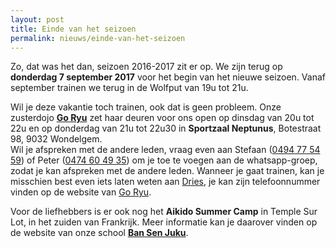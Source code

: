 ```yaml
---
layout: post
title: Einde van het seizoen
permalink: nieuws/einde-van-het-seizoen
---
```


Zo, dat was het dan, seizoen 2016-2017 zit er op. We zijn terug op **donderdag 7 september 2017** voor het begin van het nieuwe seizoen. Vanaf september trainen we terug in de Wolfput van 19u tot 21u.

Wil je deze vakantie toch trainen, ook dat is geen probleem. Onze zusterdojo **[Go Ryu](http://aikido.gent/)** zet haar deuren voor ons open op dinsdag van 20u tot 22u en op donderdag van 21u tot 22u30 in **Sportzaal Neptunus**, Botestraat 98, 9032 Wondelgem.    
Wil je afspreken met de andere leden, vraag even aan Stefaan (<a href="tel://0032494775459">0494 77 54 59</a>) of Peter (<a href="tel://0032474604935">0474 60 49 35</a>) om je toe te voegen aan de whatsapp-groep, zodat je kan afspreken met de andere leden.
Wanneer je gaat trainen, kan je misschien best even iets laten weten aan [Dries](mailto://info@aikidogent.be), je kan zijn telefoonnummer vinden op de website van [Go Ryu](http://aikido.gent/).

Voor de liefhebbers is er ook nog het **Aikido Summer Camp** in Temple Sur Lot, in het zuiden van Frankrijk. Meer informatie kan je daarover vinden op de website van onze school **[Ban Sen Juku](http://bansenjuku.org/seminars.html)**.
